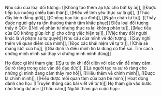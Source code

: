 
Nhu cầu của loại đối tượng:: [[Không tạo thêm áp lực cho bất kỳ ai]], [[Được tiếp tục nuông chiều bản thân]], [[Hiểu về tình yêu thực sự là gì]], [[Thúc đẩy bình đẳng giới]], [[Chống bạo lực gia đình]], [[Ngăn chặn tự tử]], [[Thấy được người gây ra tổn thương thành tâm khắc phục]]
Điều loại đối tượng thấy ở QC:: [[Nói về phản tư nhưng thực ra lại không phản tư]], [[Mục tiêu của QC không giúp ích gì cho công việc hiện tại]], [[Việc thay đổi người khác là vi phạm sự tự quyết]]
Nhu cầu của mình về đối tượng:: [[Suy nghĩ thêm về quan điểm của mình]], [[Đọc các khái niệm về tự trị]], [[Chia sẻ mạng lưới của họ]], [[Giả định là điều mình tin là đúng có thể sai. Tìm cách chứng minh mình sai thay vì chứng minh mình đúng]]

Họ được gì khi tham gia:: [[Sự tự tin khi đối diện với các vấn đề nhạy cảm. Sự rõ ràng trong các vấn đề đạo đức]], [[Là người tạo ra sự rõ ràng cho những gì mình đang cảm thấy mơ hồ]], [[Hiểu thêm về chính mình]], [[Được là chính mình]], [[Hiểu được mối quan tâm của bạn bè mình]]
Hoạt động dành cho họ:: [[Truyền thông các bài viết về tự trị]]
Họ tham gia vào bước nào trong dự án:: [[Thấu cảm]]
Người tham gia cuộc họp:: 




